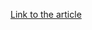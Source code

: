 [Link to the article](https://contagiodump.blogspot.com/2012/12/dec-2012-linuxchapro-trojan-apache.html)
